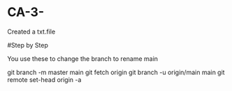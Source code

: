 # CA-3-
Created a txt.file

#Step by Step

You use these to change the branch to rename main

git branch -m master main
git fetch origin
git branch -u origin/main main
git remote set-head origin -a
